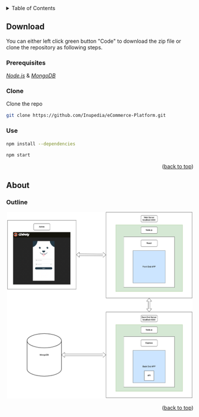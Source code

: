 <div id="top"></div>  
<details>  
  <summary>Table of Contents</summary>  
  <ol>  
   <li>  
      <a href="#download">Download</a>  
      <ul>  
         <li><a href="#prerequisites">Prerequisites</a></li>  
         <li><a href="#clone">Clone</a></li>  
        <li><a href="#use">Use</a></li>  
      </ul>  
   </li>  
    <li>  
      <a href="#about">About</a>  
      <ul>  
        <li><a href="#outline">Outline</a></li>  
      </ul>  
    </li>  
  </ol>  
</details>  


<!-- DOWNLOAD -->  

## Download

You can either left click green button "Code" to download the zip file or clone the repository as following steps.

### Prerequisites

<a href="https://nodejs.org/en/">_Node.js_</a> & <a href="https://www.mongodb.com/docs/manual/installation/">_MongoDB_</a>

### Clone

Clone the repo

 ```sh 
 git clone https://github.com/Inupedia/eCommerce-Platform.git  
 ```  

### Use

 ```sh 
 npm install --dependencies  
 ```  

 ```sh 
 npm start  
 ```  

<p align="right">(<a href="#top">back to top</a>)</p>  


<!-- ABOUT THE PROJECT -->  

## About

### Outline

<p align="center"><img src="./README/outline.png" alt="login-page" width="500"/></p>
<p align="right">(<a href="#top">back to top</a>)</p>